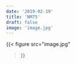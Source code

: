 ```yaml
---
date: '2019-02-19'
title: 'NM75'
draft: false
image: 'image.jpg'
---
```


{{< figure
  src="image.jpg"
>}}
